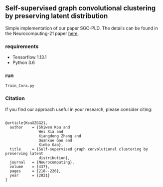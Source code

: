 ## Self-supervised graph convolutional clustering by preserving latent distribution

Simple implementation of our paper SGC-PLD.
The details can be found in the Neurocomputing-21 paper [here](https://doi.org/10.1016/j.neucom.2021.01.082).

### requirements
- Tensorflow 1.13.1
- Python 3.6

### run

```
Train_Cora.py
```

### Citation

If you find our approach useful in your research, please consider citing:

```

@article{KouXZGG21,
  author    = {Shiwen Kou and
               Wei Xia and
               Xiangdong Zhang and
               Quanxue Gao and
               Xinbo Gao},
  title     = {Self-supervised graph convolutional clustering by preserving latent
               distribution},
  journal   = {Neurocomputing},
  volume    = {437},
  pages     = {218--226},
  year      = {2021}
}
```

